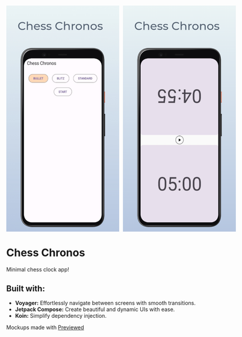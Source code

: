 <div style="display:flex;">
  <img src="https://github.com/slateblua/chesschronos/raw/master/art/chess_chronos.jpeg" alt="" width="300" style="margin-right:10px;"/>
  <img src="https://github.com/slateblua/chesschronos/raw/master/art/chess_chronos_game.png" alt="" width="300"/>
</div>

# Chess Chronos

Minimal chess clock app!

## Built with:

- **Voyager:** Effortlessly navigate between screens with smooth transitions.
- **Jetpack Compose:** Create beautiful and dynamic UIs with ease.
- **Koin:** Simplify dependency injection.

Mockups made with [Previewed](https://previewed.app/template/CFA9A157)
